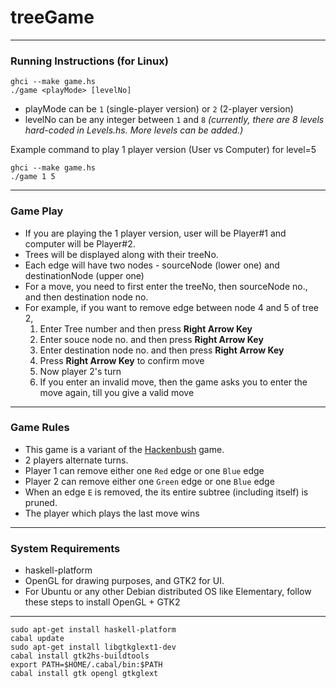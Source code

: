 treeGame
========
----
### Running Instructions (for Linux)
    ghci --make game.hs
    ./game <playMode> [levelNo]

* playMode can be `1` (single-player version) or `2` (2-player version)
* levelNo can be any integer between `1` and `8` *(currently, there are 8 levels hard-coded in Levels.hs. More levels can be added.)*

Example command to play 1 player version (User vs Computer) for level=5

    ghci --make game.hs
    ./game 1 5
----
### Game Play

* If you are playing the 1 player version, user will be Player#1 and computer will be Player#2.
* Trees will be displayed along with their treeNo.
* Each edge will have two nodes - sourceNode (lower one) and destinationNode (upper one)
* For a move, you need to first enter the treeNo, then sourceNode no., and then destination node no.
* For example, if you want to remove edge between node 4 and 5 of tree 2,
	1. Enter Tree number and then press **Right Arrow Key**
	2. Enter souce node no. and then press **Right Arrow Key**
	3. Enter destination node no. and then press **Right Arrow Key**
	4. Press **Right Arrow Key** to confirm move
	5. Now player 2's turn
	6. If you enter an invalid move, then the game asks you to enter the move again, till you give a valid move

---
### Game Rules

* This game is a variant of the [Hackenbush](http://en.wikipedia.org/wiki/Hackenbush) game.
* 2 players alternate turns.
* Player 1 can remove either one `Red` edge or one `Blue` edge
* Player 2 can remove either one `Green` edge or one `Blue` edge
* When an edge `E` is removed, the its entire subtree (including itself) is pruned.
* The player which plays the last move wins

---
### System Requirements
* haskell-platform
* OpenGL for drawing purposes, and GTK2 for UI.
* For Ubuntu or any other Debian distributed OS like Elementary, follow these steps to install OpenGL + GTK2

----
    sudo apt-get install haskell-platform
    cabal update
    sudo apt-get install libgtkglext1-dev
    cabal install gtk2hs-buildtools
    export PATH=$HOME/.cabal/bin:$PATH
    cabal install gtk opengl gtkglext

    
